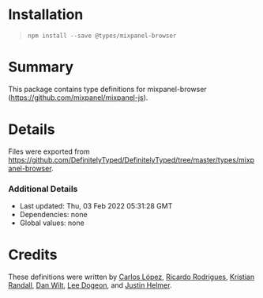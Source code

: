 # Installation
> `npm install --save @types/mixpanel-browser`

# Summary
This package contains type definitions for mixpanel-browser (https://github.com/mixpanel/mixpanel-js).

# Details
Files were exported from https://github.com/DefinitelyTyped/DefinitelyTyped/tree/master/types/mixpanel-browser.

### Additional Details
 * Last updated: Thu, 03 Feb 2022 05:31:28 GMT
 * Dependencies: none
 * Global values: none

# Credits
These definitions were written by [Carlos López](https://github.com/karlos1337), [Ricardo Rodrigues](https://github.com/RicardoRodrigues), [Kristian Randall](https://github.com/randak), [Dan Wilt](https://github.com/dwilt), [Lee Dogeon](https://github.com/moreal), and [Justin Helmer](https://github.com/justinhelmer).
